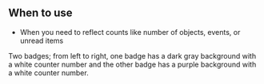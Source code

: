 ## When to use

- When you need to reflect counts like number of objects, events, or unread
  items

<div id="overview-image-description" class="visually-hidden">
  Two badges; from left to right, one badge has a dark gray background with a 
  white counter number and the other badge has a purple background with a white 
  counter number.
</div>
